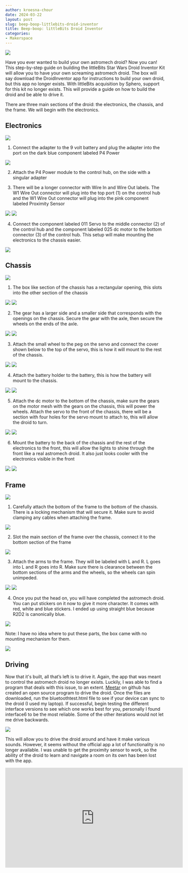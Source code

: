 ```yaml
---
author: kroesna-chour
date: 2024-03-22
layout: post
slug: beep-boop-littlebits-droid-inventor
title: Beep-boop: littleBits Droid Inventor
categories:
- Makerspace
---
```

![](https://github.com/scholarslab/scholarslab.org/blob/Kroesna-blog-draft/assets/post-media/2024-05-23-r2.JPG)

Have you ever wanted to build your own astromech droid? Now you can! This step-by-step guide on building the littleBits Star Wars Droid Inventor Kit will allow you to have your own screaming astromech droid. The box will say download the DroidInventor app for instructions to build your own droid, but this app no longer exists. With littleBits acquisition by Sphero, support for this kit no longer exists. This will provide a guide on how to build the droid and be able to drive it. 

There are three main sections of the droid: the electronics, the chassis, and the frame. We will begin with the electronics. 

## Electronics
![](https://github.com/scholarslab/scholarslab.org/blob/Kroesna-blog-draft/assets/post-media/2024-05-23-electronics-1.JPG)

1. Connect the adapter to the 9 volt battery and plug the adapter into the port on the dark blue component labeled P4 Power

![](https://github.com/scholarslab/scholarslab.org/blob/Kroesna-blog-draft/assets/post-media/2024-05-23-electronics2.JPG)

2. Attach the P4 Power module to the control hub, on the side with a singular adapter

3. There will be a longer connector with Wire In and Wire Out labels. The W1 Wire Out connector will plug into the top port (1) on the control hub and the W1 Wire Out connector will plug into the pink component labeled Proximity Sensor

![](https://github.com/scholarslab/scholarslab.org/blob/Kroesna-blog-draft/assets/post-media/2024-05-23-electronics-3.JPG)
![](https://github.com/scholarslab/scholarslab.org/blob/Kroesna-blog-draft/assets/post-media/2024-05-23-electronics-4.JPG)

4. Connect the component labeled 011 Servo to the middle connector (2) of the control hub and the component labeled 025 dc motor to the bottom connector (3) of the control hub. This setup will make mounting the electronics to the chassis easier. 

![](https://github.com/scholarslab/scholarslab.org/blob/Kroesna-blog-draft/assets/post-media/2024-05-23-electronics-5.JPG)


## Chassis
![](https://github.com/scholarslab/scholarslab.org/blob/Kroesna-blog-draft/assets/post-media/2024-05-23-chassis-1.JPG)

1. The box like section of the chassis has a rectangular opening, this slots into the other section of the chassis

![](https://github.com/scholarslab/scholarslab.org/blob/Kroesna-blog-draft/assets/post-media/2024-05-23-chassis-2.JPG)
![](https://github.com/scholarslab/scholarslab.org/blob/Kroesna-blog-draft/assets/post-media/2024-05-23-chassis-3.JPG)

2. The gear has a larger side and a smaller side that corresponds with the openings on the chassis. Secure the gear with the axle, then secure the wheels on the ends of the axle.

![](https://github.com/scholarslab/scholarslab.org/blob/Kroesna-blog-draft/assets/post-media/2024-05-23-chassis-4.JPG)
![](https://github.com/scholarslab/scholarslab.org/blob/Kroesna-blog-draft/assets/post-media/2024-05-23-chassis-5.JPG)

3. Attach the small wheel to the peg on the servo and connect the cover shown below to the top of the servo, this is how it will mount to the rest of the chassis.

![](https://github.com/scholarslab/scholarslab.org/blob/Kroesna-blog-draft/assets/post-media/2024-05-23-chassis-6.JPG)
![](https://github.com/scholarslab/scholarslab.org/blob/Kroesna-blog-draft/assets/post-media/2024-05-23-chassis-7.JPG)

4. Attach the battery holder to the battery, this is how the battery will mount to the chassis.

![](https://github.com/scholarslab/scholarslab.org/blob/Kroesna-blog-draft/assets/post-media/2024-05-23-chassis-8.JPG)
![](https://github.com/scholarslab/scholarslab.org/blob/Kroesna-blog-draft/assets/post-media/2024-05-23-chassis-9.JPG)

5. Attach the dc motor to the bottom of the chassis, make sure the gears on the motor mesh with the gears on the chassis, this will power the wheels. Attach the servo to the front of the chassis, there will be a section with four holes for the servo mount to attach to, this will allow the droid to turn.

![](https://github.com/scholarslab/scholarslab.org/blob/Kroesna-blog-draft/assets/post-media/2024-05-23-chassis-10.JPG)
![](https://github.com/scholarslab/scholarslab.org/blob/Kroesna-blog-draft/assets/post-media/2024-05-23-chassis-11.JPG)

6. Mount the battery to the back of the chassis and the rest of the electronics to the front, this will allow the lights to shine through the front like a real astromech droid. It also just looks cooler with the electronics visible in the front

![](https://github.com/scholarslab/scholarslab.org/blob/Kroesna-blog-draft/assets/post-media/2024-05-23-chassis-12.JPG)
![](https://github.com/scholarslab/scholarslab.org/blob/Kroesna-blog-draft/assets/post-media/2024-05-23-chassis-13.JPG)

## Frame
![](https://github.com/scholarslab/scholarslab.org/blob/Kroesna-blog-draft/assets/post-media/2024-05-23-frame-1.JPG)

1. Carefully attach the bottom of the frame to the bottom of the chassis. There is a locking mechanism that will secure it. Make sure to avoid clamping any cables when attaching the frame. 

![](https://github.com/scholarslab/scholarslab.org/blob/Kroesna-blog-draft/assets/post-media/2024-05-23-frame-2.JPG)

2. Slot the main section of the frame over the chassis, connect it to the bottom section of the frame

![](https://github.com/scholarslab/scholarslab.org/blob/Kroesna-blog-draft/assets/post-media/2024-05-23-frame-3.JPG)

3. Attach the arms to the frame. They will be labeled with L and R. L goes into L and R goes into R. Make sure there is clearance between the bottom sections of the arms and the wheels, so the wheels can spin unimpeded.

![](https://github.com/scholarslab/scholarslab.org/blob/Kroesna-blog-draft/assets/post-media/2024-05-23-frame-4.JPG)
![](https://github.com/scholarslab/scholarslab.org/blob/Kroesna-blog-draft/assets/post-media/2024-05-23-frame-5.JPG)

4. Once you put the head on, you will have completed the astromech droid. You can put stickers on it now to give it more character. It comes with red, white and blue stickers. I ended up using straight blue because R2D2 is canonically blue.  

![](https://github.com/scholarslab/scholarslab.org/blob/Kroesna-blog-draft/assets/post-media/2024-05-23-frame-6.JPG)

Note: I have no idea where to put these parts, the box came with no mounting mechanism for them. 

![](https://github.com/scholarslab/scholarslab.org/blob/Kroesna-blog-draft/assets/post-media/2024-05-23-frame-7.JPG)

## Driving

Now that it's built, all that’s left is to drive it. Again, the app that was meant to control the astromech droid no longer exists. Luckily, I was able to find a program that deals with this issue, to an extent. [Meetar](https://github.com/meetar/littlebits-r2d2-controls/tree/main/HTML-Joysticks-master) on github  has created an open source program to drive the droid. Once the files are downloaded, run the bluetoothtest.html file to see if your device can sync to the droid (I used my laptop). If successful, begin testing the different interface versions to see which one works best for you, personally I found interface6 to be the most reliable. Some of the other iterations would not let me drive backwards.

![](https://github.com/scholarslab/scholarslab.org/blob/Kroesna-blog-draft/assets/post-media/2024-03-23-driving1.png)

This will allow you to drive the droid around and have it make various sounds. However, it seems without the official app a lot of functionality is no longer available. I was unable to get the proximity sensor to work, so the ability of the droid to learn and navigate a room on its own has been lost with the app.

<iframe width="560" height="315" src="https://www.youtube.com/embed/8G5DyvODO8U?si=hFSTgBKwroF-RSJr" title="YouTube video player" frameborder="0" allow="accelerometer; autoplay; clipboard-write; encrypted-media; gyroscope; picture-in-picture; web-share" referrerpolicy="strict-origin-when-cross-origin" allowfullscreen></iframe>
